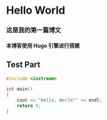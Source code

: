 # Hello World


<!--more-->

### 这是我的第一篇博文

#### 本博客使用 **Hugo** 引擎进行搭建

## Test Part

```cpp
#include <iostream>

int main()
{
	cout << "Hello, World!" << endl;
	return 0;
}
```

